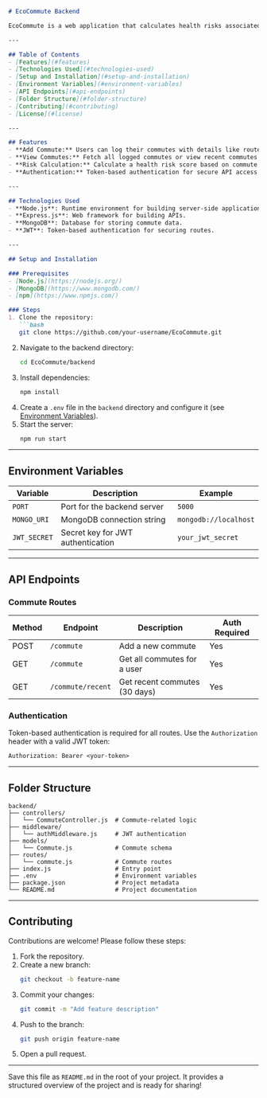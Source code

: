 ```markdown
# EcoCommute Backend

EcoCommute is a web application that calculates health risks associated with daily commuting, factoring in air pollution, noise pollution, and physical activity. This backend application is built using Node.js and Express.js, providing APIs to handle commute data and calculate risk scores.

---

## Table of Contents
- [Features](#features)
- [Technologies Used](#technologies-used)
- [Setup and Installation](#setup-and-installation)
- [Environment Variables](#environment-variables)
- [API Endpoints](#api-endpoints)
- [Folder Structure](#folder-structure)
- [Contributing](#contributing)
- [License](#license)

---

## Features
- **Add Commute:** Users can log their commutes with details like route, mode, and duration.
- **View Commutes:** Fetch all logged commutes or view recent commutes (last 30 days).
- **Risk Calculation:** Calculate a health risk score based on commute duration.
- **Authentication:** Token-based authentication for secure API access.

---

## Technologies Used
- **Node.js**: Runtime environment for building server-side applications.
- **Express.js**: Web framework for building APIs.
- **MongoDB**: Database for storing commute data.
- **JWT**: Token-based authentication for securing routes.

---

## Setup and Installation

### Prerequisites
- [Node.js](https://nodejs.org/)
- [MongoDB](https://www.mongodb.com/)
- [npm](https://www.npmjs.com/)

### Steps
1. Clone the repository:
   ```bash
   git clone https://github.com/your-username/EcoCommute.git
   ```
2. Navigate to the backend directory:
   ```bash
   cd EcoCommute/backend
   ```
3. Install dependencies:
   ```bash
   npm install
   ```
4. Create a `.env` file in the `backend` directory and configure it (see [Environment Variables](#environment-variables)).
5. Start the server:
   ```bash
   npm run start
   ```

---

## Environment Variables

| Variable        | Description                        | Example                |
|------------------|------------------------------------|------------------------|
| `PORT`          | Port for the backend server       | `5000`                |
| `MONGO_URI`     | MongoDB connection string         | `mongodb://localhost` |
| `JWT_SECRET`    | Secret key for JWT authentication | `your_jwt_secret`     |

---

## API Endpoints

### Commute Routes
| Method | Endpoint       | Description                   | Auth Required |
|--------|----------------|-------------------------------|---------------|
| POST   | `/commute`     | Add a new commute             | Yes           |
| GET    | `/commute`     | Get all commutes for a user   | Yes           |
| GET    | `/commute/recent` | Get recent commutes (30 days) | Yes           |

### Authentication
Token-based authentication is required for all routes. Use the `Authorization` header with a valid JWT token:
```
Authorization: Bearer <your-token>
```

---

## Folder Structure
```
backend/
├── controllers/
│   └── CommuteController.js  # Commute-related logic
├── middleware/
│   └── authMiddleware.js     # JWT authentication
├── models/
│   └── Commute.js            # Commute schema
├── routes/
│   └── commute.js            # Commute routes
├── index.js                  # Entry point
├── .env                      # Environment variables
├── package.json              # Project metadata
└── README.md                 # Project documentation
```

---

## Contributing
Contributions are welcome! Please follow these steps:
1. Fork the repository.
2. Create a new branch:
   ```bash
   git checkout -b feature-name
   ```
3. Commit your changes:
   ```bash
   git commit -m "Add feature description"
   ```
4. Push to the branch:
   ```bash
   git push origin feature-name
   ```
5. Open a pull request.

---



Save this file as `README.md` in the root of your project. It provides a structured overview of the project and is ready for sharing!
